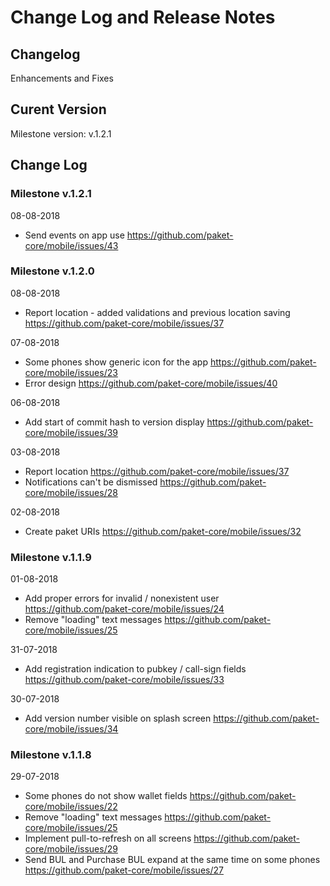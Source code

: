 # Change Log and Release Notes

## Changelog

Enhancements and Fixes

## Curent Version

Milestone version: v.1.2.1

## Change Log

### Milestone v.1.2.1  

08-08-2018

* Send events on app use
    https://github.com/paket-core/mobile/issues/43

### Milestone v.1.2.0  

08-08-2018

* Report location - added validations and previous location saving
    https://github.com/paket-core/mobile/issues/37

07-08-2018

* Some phones show generic icon for the app
    https://github.com/paket-core/mobile/issues/23
* Error design
    https://github.com/paket-core/mobile/issues/40

06-08-2018

* Add start of commit hash to version display
    https://github.com/paket-core/mobile/issues/39

03-08-2018

* Report location
    https://github.com/paket-core/mobile/issues/37
* Notifications can't be dismissed
    https://github.com/paket-core/mobile/issues/28

02-08-2018

* Create paket URIs
    https://github.com/paket-core/mobile/issues/32

### Milestone v.1.1.9  

01-08-2018

* Add proper errors for invalid / nonexistent user
    https://github.com/paket-core/mobile/issues/24
* Remove "loading" text messages
    https://github.com/paket-core/mobile/issues/25

31-07-2018

* Add registration indication to pubkey / call-sign fields
    https://github.com/paket-core/mobile/issues/33

30-07-2018

* Add version number visible on splash screen
    https://github.com/paket-core/mobile/issues/34

### Milestone v.1.1.8  

29-07-2018

* Some phones do not show wallet fields
    https://github.com/paket-core/mobile/issues/22
* Remove "loading" text messages
    https://github.com/paket-core/mobile/issues/25
* Implement pull-to-refresh on all screens
    https://github.com/paket-core/mobile/issues/29
* Send BUL and Purchase BUL expand at the same time on some phones
    https://github.com/paket-core/mobile/issues/27
